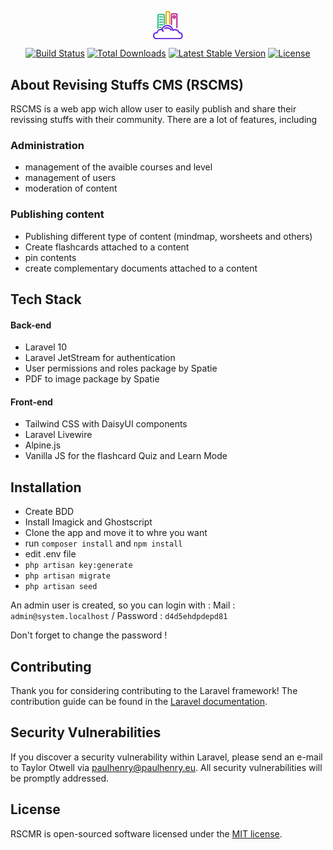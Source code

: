<p align="center">
<a href="https://laravel.com" target="_blank">
<svg
   width="12.621534mm"
   height="11.959238mm"
   viewBox="0 0 12.621534 11.959238"
   version="1.1"
   id="svg1"
   xmlns="http://www.w3.org/2000/svg"
   xmlns:svg="http://www.w3.org/2000/svg">
  <defs
     id="defs1" />
  <g
     id="layer1"
     transform="translate(-84.137498,-119.85625)">
    <path
       id="XMLID_176_"
       class="st3"
       d="m 86.254167,127.15874 v -5.34458 c 0,-0.26458 0.211667,-0.47625 0.47625,-0.47625 h 1.719792 c 0.264583,0 0.47625,0.21167 0.47625,0.47625 v 3.78354"
       style="fill:none;stroke:#2abf88;stroke-width:0.529167;stroke-linecap:round;stroke-miterlimit:10;stroke-opacity:1" />
    <path
       id="XMLID_175_"
       class="st3"
       d="m 89.69375,125.30666 v -4.70958 c 0,-0.26459 0.211667,-0.47625 0.47625,-0.47625 h 0.502709 c 0.291041,0 0.502708,0.23812 0.502708,0.50271 v 4.65666"
       style="fill:none;stroke:#eca904;stroke-width:0.529167;stroke-linecap:round;stroke-miterlimit:10;stroke-opacity:1" />
    <path
       id="XMLID_174_"
       class="st3"
       d="m 91.969167,125.5977 v -4.10104 c 0,-0.26458 0.211667,-0.47625 0.47625,-0.47625 h 1.349375 c 0.264583,0 0.47625,0.21167 0.47625,0.47625 v 5.34458"
       style="fill:none;stroke:#ba2191;stroke-width:0.529167;stroke-linecap:round;stroke-miterlimit:10;stroke-opacity:1" />
    <line
       id="XMLID_173_"
       class="st3"
       x1="86.915627"
       y1="122.39625"
       x2="88.264999"
       y2="122.39625"
       style="fill:none;stroke:#2abf88;stroke-width:0.529167;stroke-linecap:round;stroke-miterlimit:10;stroke-opacity:1" />
    <line
       id="XMLID_172_"
       class="st3"
       x1="86.915627"
       y1="123.48103"
       x2="88.264999"
       y2="123.48103"
       style="fill:none;stroke:#2abf88;stroke-width:0.529167;stroke-linecap:round;stroke-miterlimit:10;stroke-opacity:1" />
    <line
       id="XMLID_171_"
       class="st3"
       x1="86.915627"
       y1="124.56583"
       x2="88.264999"
       y2="124.56583"
       style="fill:none;stroke:#2abf88;stroke-width:0.529167;stroke-linecap:round;stroke-miterlimit:10;stroke-opacity:1" />
    <line
       id="XMLID_170_"
       class="st3"
       x1="86.915627"
       y1="125.65062"
       x2="88.264999"
       y2="125.65062"
       style="fill:none;stroke:#2abf88;stroke-width:0.529167;stroke-linecap:round;stroke-miterlimit:10;stroke-opacity:1" />
    <line
       id="XMLID_169_"
       class="st3"
       x1="86.915627"
       y1="126.73541"
       x2="87.656456"
       y2="126.73541"
       style="fill:none;stroke:#2abf88;stroke-width:0.529167;stroke-linecap:round;stroke-miterlimit:10;stroke-opacity:1" />
    <circle
       id="XMLID_168_"
       class="st3"
       cx="93.120102"
       cy="122.39625"
       r="0.48062137"
       style="fill:none;stroke:#ba2191;stroke-width:0.529167;stroke-linecap:round;stroke-miterlimit:10;stroke-opacity:1" />
    <path
       id="XMLID_71_"
       class="st3"
       d="m 91.810417,127.87316 c -0.343958,-0.55562 -0.978958,-0.89958 -1.666875,-0.89958 -0.370417,0 -0.714375,0.10583 -1.005417,0.29104"
       style="fill:none;stroke:#641ae6;stroke-width:0.529167;stroke-linecap:round;stroke-miterlimit:10;stroke-opacity:1" />
    <path
       id="XMLID_67_"
       class="st3"
       d="m 87.550625,127.6615 c 0.47625,0 0.846667,0.37041 0.846667,0.84666"
       style="fill:none;stroke:#641ae6;stroke-width:0.529167;stroke-linecap:round;stroke-miterlimit:10;stroke-opacity:1" />
    <path
       id="XMLID_66_"
       class="st3"
       d="m 95.276459,129.03733 h -0.05292 c -0.211667,-0.74083 -0.873125,-1.27 -1.693333,-1.27 -0.343959,0 -0.661459,0.10583 -0.9525,0.29104 -0.185209,-1.13771 -1.164167,-2.03729 -2.354792,-2.03729 -1.084792,0 -1.984375,0.71438 -2.301875,1.69333 -0.132292,-0.0264 -0.291042,-0.0529 -0.423333,-0.0529 -0.820209,0 -1.508125,0.60854 -1.613959,1.37583 h -0.264583 c -0.687917,0 -1.217083,0.55563 -1.217083,1.21708 v 0.0794 c 0,0.68792 0.555625,1.21708 1.217083,1.21708 h 9.657292 c 0.687916,0 1.217083,-0.55562 1.217083,-1.21708 v -0.0794 c 0.02646,-0.66145 -0.529167,-1.21708 -1.217083,-1.21708 z"
       style="fill:none;stroke:#641ae6;stroke-width:0.529167;stroke-linejoin:round;stroke-miterlimit:10;stroke-opacity:1" />
  </g>
</svg>
</a></p>

<p align="center">
<a href="https://github.com/laravel/framework/actions"><img src="https://github.com/laravel/framework/workflows/tests/badge.svg" alt="Build Status"></a>
<a href="https://packagist.org/packages/laravel/framework"><img src="https://img.shields.io/packagist/dt/laravel/framework" alt="Total Downloads"></a>
<a href="https://packagist.org/packages/laravel/framework"><img src="https://img.shields.io/packagist/v/laravel/framework" alt="Latest Stable Version"></a>
<a href="https://packagist.org/packages/laravel/framework"><img src="https://img.shields.io/packagist/l/laravel/framework" alt="License"></a>
</p>

## About Revising Stuffs CMS (RSCMS)

RSCMS is a web app wich allow user to easily publish and share their revissing stuffs with their community. There are a lot of features, including

### Administration
- management of the avaible courses and level
- management of users
- moderation of content
### Publishing content
- Publishing different type of content (mindmap, worsheets and others)
- Create flashcards attached to a content
- pin contents
- create complementary documents attached to a content

## Tech Stack
#### Back-end
- Laravel 10
- Laravel JetStream for authentication
- User permissions and roles package by Spatie
- PDF to image package by Spatie
#### Front-end
- Tailwind CSS with DaisyUI components
- Laravel Livewire
- Alpine.js
- Vanilla JS for the flashcard Quiz and Learn Mode

## Installation
- Create BDD 
- Install Imagick and Ghostscript
- Clone the app and move it to whre you want
- run `composer install` and `npm install`
- edit .env file
- `php artisan key:generate`
- `php artisan migrate`
- `php artisan seed`

An admin user is created, so you can login with : Mail : `admin@system.localhost` / Password : `d4d5ehdpdepd81 `

Don't forget to change the password !


## Contributing

Thank you for considering contributing to the Laravel framework! The contribution guide can be found in the [Laravel documentation](https://laravel.com/docs/contributions).

## Security Vulnerabilities

If you discover a security vulnerability within Laravel, please send an e-mail to Taylor Otwell via [paulhenry@paulhenry.eu](mailto:paulhenry@paulhenry.eu). All security vulnerabilities will be promptly addressed.

## License

RSCMR is open-sourced software licensed under the [MIT license](https://opensource.org/licenses/MIT).
